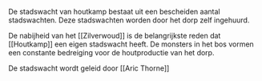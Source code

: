De stadswacht van houtkamp bestaat uit een bescheiden aantal stadswachten. Deze stadswachten worden door het dorp zelf ingehuurd.

De nabijheid van het [[Zilverwoud]] is de belangrijkste reden dat [[Houtkamp]] een eigen stadswacht heeft. De monsters in het bos vormen een constante bedreiging voor de houtproductie van het dorp.

De stadswacht wordt geleid door [[Aric Thorne]]